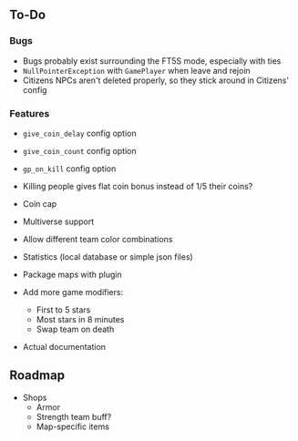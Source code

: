 ## To-Do

### Bugs

- Bugs probably exist surrounding the FT5S mode, especially with ties
- `NullPointerException` with `GamePlayer` when leave and rejoin
- Citizens NPCs aren't deleted properly, so they stick around in Citizens' config

### Features

- `give_coin_delay` config option
- `give_coin_count` config option
- `gp_on_kill` config option
- Killing people gives flat coin bonus instead of 1/5 their coins?
- Coin cap
- Multiverse support
- Allow different team color combinations
- Statistics (local database or simple json files)
- Package maps with plugin
- Add more game modifiers:
    - First to 5 stars
    - Most stars in 8 minutes
    - Swap team on death

- Actual documentation

## Roadmap

- Shops
    - Armor
    - Strength team buff?
    - Map-specific items